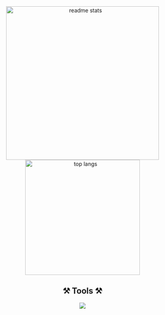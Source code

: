 <div align="center">
  <img width=400 src="https://github-readme-stats-salesp07.vercel.app/api?username=geojimas&count_private=true&show_icons=true&theme=react&rank_icon=github&border_radius=10" alt="readme stats" />
  <img width=300 src="https://github-readme-stats-salesp07.vercel.app/api/top-langs/?username=geojimas&hide=HTML&langs_count=6&layout=compact&theme=react&border_radius=10&size_weight=0.5&count_weight=0.5&exclude_repo=github-readme-stats" alt="top langs" />
 </div>
<h2 align="center">⚒️ Tools ⚒️</h2>
<div align="center">
    <img src="https://skillicons.dev/icons?i=html,sass,tailwind,javascript,typescript,vue,nuxt,react,nodejs,firebase,git" />
</div>
<!-- <div align=center>
![](http://github-profile-summary-cards.vercel.app/api/cards/repos-per-language?username=geojimas&theme=2077)
![](http://github-profile-summary-cards.vercel.app/api/cards/stats?username=geojimas&theme=2077)
</div> -->


